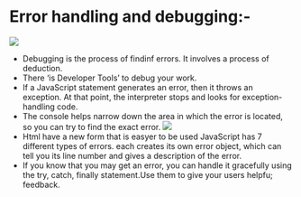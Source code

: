 # Error handling and debugging:-
![](https://nordicapis.com/wp-content/uploads/Tips-and-Tools-for-Debugging-APIs.png)
* Debugging is the process of findinf errors. It involves a process of deduction.
* There ‘is Developer Tools’ to debug your work.
* If a JavaScript statement generates an error, then it throws an exception. At that point, the interpreter stops and looks for exception-handling code.
* The console helps narrow down the area in which the error is located, so you can try to find the exact error.
![](https://developer-chrome-com.imgix.net/image/admin/fgJB1mwfZsJ7Pv21hzSt.png?auto=format)
* Html have a new form that is easyer to be used JavaScript has 7 different types of errors. each creates its own error object, which can tell you its line number and gives a description of the error.
* If you know that you may get an error, you can handle it gracefully using the try, catch, finally statement.Use them to give your users helpfu; feedback.
